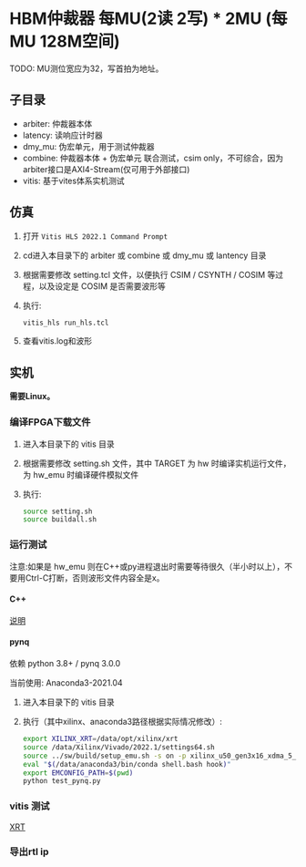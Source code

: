 # HBM仲裁器 每MU(2读 2写) * 2MU (每MU 128M空间)

TODO: MU测位宽应为32，写首拍为地址。

## 子目录

* arbiter: 仲裁器本体
* latency: 读响应计时器
* dmy_mu: 伪宏单元，用于测试仲裁器
* combine: 仲裁器本体 + 伪宏单元 联合测试，csim only，不可综合，因为arbiter接口是AXI4-Stream(仅可用于外部接口)
* vitis: 基于vites体系实机测试

## 仿真
1. 打开 ```Vitis HLS 2022.1 Command Prompt```
2. cd进入本目录下的 arbiter 或 combine 或 dmy_mu 或 lantency 目录
3. 根据需要修改 setting.tcl 文件，以便执行 CSIM / CSYNTH / COSIM 等过程，以及设定是 COSIM 是否需要波形等
4. 执行:

   ```sh
   vitis_hls run_hls.tcl
   ```

5. 查看vitis.log和波形

## 实机

**需要Linux。**

### 编译FPGA下载文件
1. 进入本目录下的 vitis 目录
2. 根据需要修改 setting.sh 文件，其中 TARGET 为 hw 时编译实机运行文件，为 hw_emu 时编译硬件模拟文件
3. 执行:

    ```sh
    source setting.sh
    source buildall.sh
    ```

### 运行测试

注意:如果是 hw_emu 则在C++或py进程退出时需要等待很久（半小时以上），不要用Ctrl-C打断，否则波形文件内容全是x。

#### C++
[说明](sw/README.md)

#### pynq
依赖 python 3.8+ / pynq 3.0.0

当前使用: Anaconda3-2021.04

1. 进入本目录下的 vitis 目录
2. 执行（其中xilinx、anaconda3路径根据实际情况修改）:
   
   ```sh
   export XILINX_XRT=/data/opt/xilinx/xrt
   source /data/Xilinx/Vivado/2022.1/settings64.sh
   source ../sw/build/setup_emu.sh -s on -p xilinx_u50_gen3x16_xdma_5_202210_1
   eval "$(/data/anaconda3/bin/conda shell.bash hook)"
   export EMCONFIG_PATH=$(pwd)
   python test_pynq.py
   ```


### vitis 测试

[XRT](/doc/XRT.md)

### 导出rtl ip
